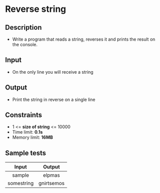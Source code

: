 # Reverse string

## Description
- Write a program that reads a string, reverses it and prints the result on the console.

## Input
- On the only line you will receive a string

## Output
- Print the string in reverse on a single line

## Constraints
- 1 <= **size of string** <= 10000
- Time limit: **0.1s**
- Memory limit: **16MB**

## Sample tests

| Input  | Output |
|:------:|:------:|
| sample | elpmas |
| somestring | gnirtsemos |
